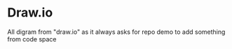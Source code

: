 # Draw.io
All digram from "draw.io" as it always asks for repo
demo to add something from code space
